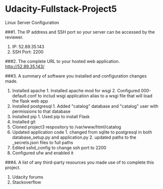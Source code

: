 # Udacity-Fullstack-Project5
Linux Server Configuration

###1. The IP address and SSH port so your server can be accessed by the reviewer.
  1. IP: 52.89.35.143
  2. SSH Port: 2200

###2. The complete URL to your hosted web application.
  http://52.89.35.143/
  
###3. A summary of software you installed and configuration changes made.
  1. Installed apache
    1. Installed apache mod for wsgi
    2. Configured 000-default.conf to includ wsgi application alias to a wsgi file that will load the flask web app
  2. Installed postgresql
    1. Added "catalog" database and "catalog" user with permissions to that database
  3. Installed pip
    1. Used pip to install Flask
  4. Installed git
  5. Cloned project3 respository to /var/www/html/catalog
  6. Updated application code
    1. changed from sqlite to postgresql in both database_setup.py and application.py
    2. updated paths to the _secrets.json files to full paths
  7. Edited sshd_config to change ssh port to 2200
  8. Configured ufw and enabled it

###4. A list of any third-party resources you made use of to complete this project.
  1. Udacity forums
  2. Stackoverflow
